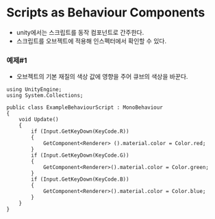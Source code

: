 Scripts as Behaviour Components
=========
- unity에서는 스크립트를 동작 컴포넌트로 간주한다.
- 스크립트를 오브젝트에 적용해 인스펙터에서 확인할 수 있다.

### 예제#1
- 오브젝트의 기본 재질의 색상 값에 영향을 주어 큐브의 색상을 바꾼다.
```
using UnityEngine;
using System.Collections;

public class ExampleBehaviourScript : MonoBehaviour
{
    void Update()
    {
        if (Input.GetKeyDown(KeyCode.R))
        {
            GetComponent<Renderer> ().material.color = Color.red;
        }
        if (Input.GetKeyDown(KeyCode.G))
        {
            GetComponent<Renderer>().material.color = Color.green;
        }
        if (Input.GetKeyDown(KeyCode.B))
        {
            GetComponent<Renderer>().material.color = Color.blue;
        }
    }
}
```

